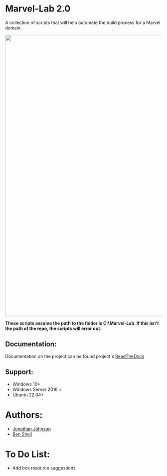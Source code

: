 # Marvel-Lab 2.0
A collection of scripts that will help automate the build process for a Marvel domain.

<img src="https://thumbs.gfycat.com/KlutzyIdealisticCanine-size_restricted.gif" width=900 />

**These scripts assume the path to the folder is C:\Marvel-Lab. If this isn't the path of the repo, the scripts will error out.**

## Documentation: 
Documentation on the project can be found project's [ReadTheDocs](https://marvel-lab.readthedocs.io/en/latest/)

## Support: 

* Windows 10+
* Windows Server 2016 +
* Ubuntu 22.04+

# Authors:
* [Jonathan Johnson](https://twitter.com/jsecurity101) 
* [Ben Shell](https://twitter.com/UsernameIsBen)


# To Do List: 

* Add box resource suggestions
